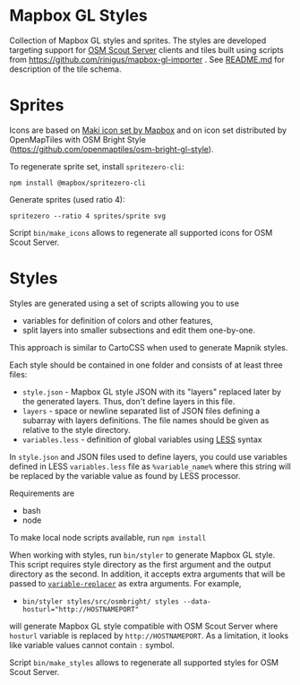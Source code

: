 # Mapbox GL Styles

Collection of Mapbox GL styles and sprites. The styles are developed targeting
support for [OSM Scout Server](https://github.com/rinigus/osmscout-server) clients and tiles built using
scripts from https://github.com/rinigus/mapbox-gl-importer . See [README.md](https://github.com/rinigus/mapbox-gl-importer/blob/master/README.md)
for description of the tile schema.


# Sprites

Icons are based on
[Maki icon set by Mapbox](https://github.com/mapbox/maki) and on icon
set distributed by OpenMapTiles with OSM Bright Style
(https://github.com/openmaptiles/osm-bright-gl-style).

To regenerate sprite set, install `spritezero-cli`:

```
npm install @mapbox/spritezero-cli
```

Generate sprites (used ratio 4):

```
spritezero --ratio 4 sprites/sprite svg
```

Script `bin/make_icons` allows to regenerate all supported icons for OSM Scout Server.


# Styles

Styles are generated using a set of scripts allowing you to use

* variables for definition of colors and other features,
* split layers into smaller subsections and edit them one-by-one.

This approach is similar to CartoCSS when used to generate Mapnik styles.

Each style should be contained in one folder and consists of at least three files:

* `style.json` - Mapbox GL style JSON with its "layers" replaced later by the generated layers. Thus, don't define layers in this file.
* `layers` - space or newline separated list of JSON files defining a subarray with layers definitions. The file names should be given as relative to the style directory.
* `variables.less` - definition of global variables using [LESS](http://lesscss.org/) syntax

In `style.json` and JSON files used to define layers, you could use variables defined in LESS `variables.less` file as `%variable_name%` where this string will be replaced by the variable value as found by LESS processor.

Requirements are

* bash
* node

To make local node scripts available, run `npm install`

When working with styles, run `bin/styler` to generate Mapbox GL style. This script requires style directory as the first argument and the output directory as the second. In addition, it accepts extra arguments that will be passed to [`variable-replacer`](https://github.com/felicienfrancois/node-variable-replacer) as extra arguments. For example,

* `bin/styler styles/src/osmbright/ styles --data-hosturl="http://HOSTNAMEPORT"`

will generate Mapbox GL style compatible with OSM Scout Server where `hosturl` variable is replaced by `http://HOSTNAMEPORT`. As a limitation, it looks like
variable values cannot contain `:` symbol.

Script `bin/make_styles` allows to regenerate all supported styles for OSM Scout Server.
